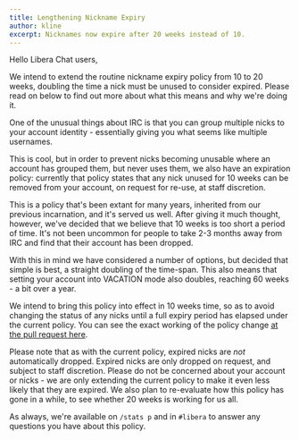 ```yaml
---
title: Lengthening Nickname Expiry
author: kline
excerpt: Nicknames now expire after 20 weeks instead of 10.
---
```


Hello Libera Chat users,

We intend to extend the routine nickname expiry policy from 10 to 20 weeks,
doubling the time a nick must be unused to consider expired. Please read on
below to find out more about what this means and why we're doing it.

One of the unusual things about IRC is that you can group multiple nicks to
your account identity - essentially giving you what seems like multiple
usernames.

This is cool, but in order to prevent nicks becoming unusable where an account
has grouped them, but never uses them, we also have an expiration policy:
currently that policy states that any nick unused for 10 weeks can be removed
from your account, on request for re-use, at staff discretion.

This is a policy that's been extant for many years, inherited from our
previous incarnation, and it's served us well. After giving it much thought,
however, we've decided that we believe that 10 weeks is too short a period of
time. It's not been uncommon for people to take 2-3 months away from IRC and
find that their account has been dropped.

With this in mind we have considered a number of options, but decided that
simple is best, a straight doubling of the time-span. This also means that
setting your account into VACATION mode also doubles, reaching 60 weeks - a
bit over a year.

We intend to bring this policy into effect in 10 weeks time, so as to avoid
changing the status of any nicks until a full expiry period has elapsed under
the current policy. You can see the exact working of the policy change [at the
pull request here][1].

Please note that as with the current policy, expired nicks are *not*
automatically dropped. Expired nicks are only dropped on request, and subject
to staff discretion. Please do not be concerned about your account or nicks -
we are only extending the current policy to make it even less likely that they
are expired. We also plan to re-evaluate how this policy has gone in a while,
to see whether 20 weeks is working for us all.

As always, we're available on `/stats p` and in `#libera` to answer any
questions you have about this policy.

[1]: https://github.com/Libera-Chat/libera-chat.github.io/pull/173
